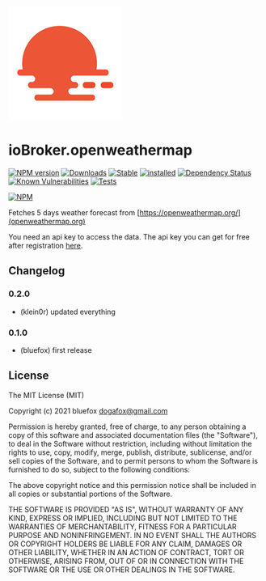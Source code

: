 ![Logo](admin/openweathermap.png)

# ioBroker.openweathermap

[![NPM version](http://img.shields.io/npm/v/iobroker.openweathermap.svg)](https://www.npmjs.com/package/iobroker.openweathermap)
[![Downloads](https://img.shields.io/npm/dm/iobroker.openweathermap.svg)](https://www.npmjs.com/package/iobroker.openweathermap)
[![Stable](http://iobroker.live/badges/openweathermap-stable.svg)](http://iobroker.live/badges/openweathermap-stable.svg)
[![installed](http://iobroker.live/badges/openweathermap-installed.svg)](http://iobroker.live/badges/openweathermap-installed.svg)
[![Dependency Status](https://img.shields.io/david/ioBroker/ioBroker.openweathermap.svg)](https://david-dm.org/ioBroker/ioBroker.openweathermap)
[![Known Vulnerabilities](https://snyk.io/test/github/ioBroker/ioBroker.openweathermap/badge.svg)](https://snyk.io/test/github/ioBroker/ioBroker.openweathermap)
[![Tests](https://travis-ci.org/ioBroker/ioBroker.openweathermap.svg?branch=master)](https://travis-ci.org/ioBroker/ioBroker.openweathermap)

[![NPM](https://nodei.co/npm/iobroker.openweathermap.png?downloads=true)](https://nodei.co/npm/iobroker.openweathermap/)

Fetches 5 days weather forecast from [https://openweathermap.org/](openweathermap.org)

You need an api key to access the data. The api key you can get for free after registration [here](https://home.openweathermap.org/api_keys).

## Changelog

### 0.2.0

* (klein0r) updated everything

### 0.1.0

* (bluefox) first release

## License

The MIT License (MIT)

Copyright (c) 2021 bluefox <dogafox@gmail.com>

Permission is hereby granted, free of charge, to any person obtaining a copy
of this software and associated documentation files (the "Software"), to deal
in the Software without restriction, including without limitation the rights
to use, copy, modify, merge, publish, distribute, sublicense, and/or sell
copies of the Software, and to permit persons to whom the Software is
furnished to do so, subject to the following conditions:

The above copyright notice and this permission notice shall be included in all
copies or substantial portions of the Software.

THE SOFTWARE IS PROVIDED "AS IS", WITHOUT WARRANTY OF ANY KIND, EXPRESS OR
IMPLIED, INCLUDING BUT NOT LIMITED TO THE WARRANTIES OF MERCHANTABILITY,
FITNESS FOR A PARTICULAR PURPOSE AND NONINFRINGEMENT. IN NO EVENT SHALL THE
AUTHORS OR COPYRIGHT HOLDERS BE LIABLE FOR ANY CLAIM, DAMAGES OR OTHER
LIABILITY, WHETHER IN AN ACTION OF CONTRACT, TORT OR OTHERWISE, ARISING FROM,
OUT OF OR IN CONNECTION WITH THE SOFTWARE OR THE USE OR OTHER DEALINGS IN THE
SOFTWARE.
